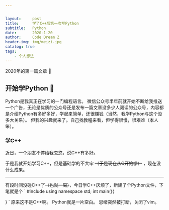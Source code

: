 ```yaml
---


layout:     post
title:      学了C++后第一次写Python
subtitle:   Python
date:       2020-1-20
author:     Code Dream Z
header-img: img/meizi.jpg
catalog: true
tags:
    - 个人想法
---
```


2020年的第一篇文章 :pill:

## 开始学Python​ :pill:
Python是我真正在学习的一门编程语言。
微信公众号半年前就开始不断给我推送一个广告，无论是优质的公众号还是发布一篇文章没多少人阅读的公众号，内容都是介绍Python有多好多好，学起来简单，还很赚钱（当然，我学Python与这个没多大关系）。
但我的兴趣就来了。自己找教程来看，但学得很慢，很艰难（本人笨）。

### 学C++
近日，一个朋友不停给我忽悠，说C++有多好。

于是我就开始学习C++，但是基础学的不大牢 ~~（于是现在从C开始学）~~ ，现在没什么成果。

***
有段时间没碰C++了~~（也就一周）~~，今日学C++厌烦了，新建了个Python文件，下笔就是个
`
#include <iostream>
using namespace std;
int main(){

}
`
原来这不是C++啊。
Python就是一片空白。
思绪突然被打断，关闭了vim。